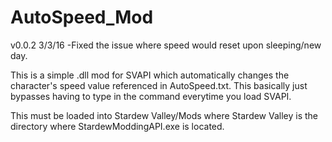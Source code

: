 # AutoSpeed_Mod
v0.0.2 3/3/16
-Fixed the issue where speed would reset upon sleeping/new day.

This is a simple .dll mod for SVAPI which automatically changes the character's speed value referenced in AutoSpeed.txt.
This basically just bypasses having to type in the command everytime you load SVAPI.

This must be loaded into Stardew Valley/Mods
where Stardew Valley is the directory where StardewModdingAPI.exe is located.
